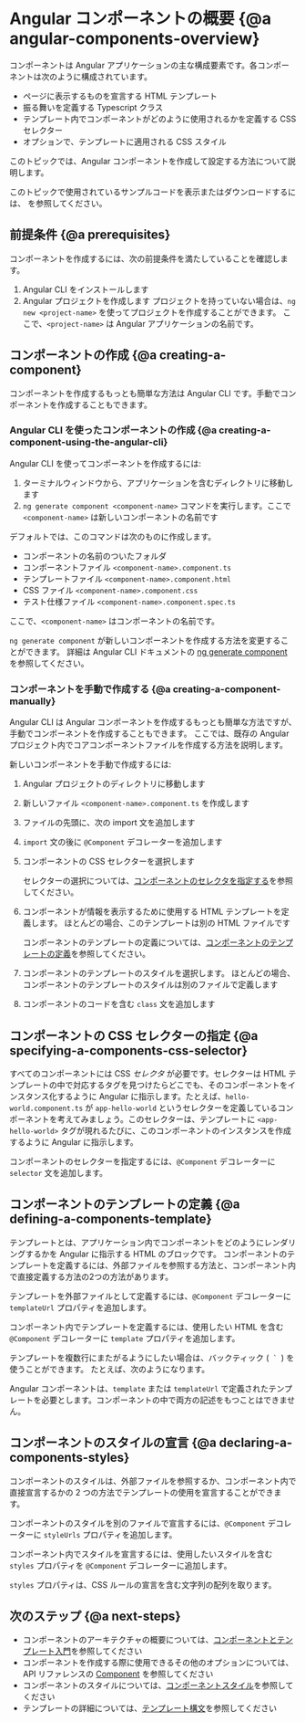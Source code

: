 # Angular コンポーネントの概要 {@a angular-components-overview}

コンポーネントは Angular アプリケーションの主な構成要素です。各コンポーネントは次のように構成されています。

* ページに表示するものを宣言する HTML テンプレート
* 振る舞いを定義する Typescript クラス
* テンプレート内でコンポーネントがどのように使用されるかを定義する CSS セレクター
* オプションで、テンプレートに適用される CSS スタイル

このトピックでは、Angular コンポーネントを作成して設定する方法について説明します。

<div class="alert is-helpful">

このトピックで使用されているサンプルコードを表示またはダウンロードするには、<live-example></live-example> を参照してください。

</div>

## 前提条件 {@a prerequisites}

コンポーネントを作成するには、次の前提条件を満たしていることを確認します。

1. Angular CLI をインストールします
1. Angular プロジェクトを作成します
   プロジェクトを持っていない場合は、`ng new <project-name>` を使ってプロジェクトを作成することができます。
   ここで、`<project-name>` は Angular アプリケーションの名前です。

## コンポーネントの作成 {@a creating-a-component}

コンポーネントを作成するもっとも簡単な方法は Angular CLI です。手動でコンポーネントを作成することもできます。

### Angular CLI を使ったコンポーネントの作成 {@a creating-a-component-using-the-angular-cli}

Angular CLI を使ってコンポーネントを作成するには:

1. ターミナルウィンドウから、アプリケーションを含むディレクトリに移動します
1. `ng generate component <component-name>` コマンドを実行します。ここで `<component-name>` は新しいコンポーネントの名前です

デフォルトでは、このコマンドは次のものに作成します。

* コンポーネントの名前のついたフォルダ
* コンポーネントファイル `<component-name>.component.ts`
* テンプレートファイル `<component-name>.component.html`
* CSS ファイル `<component-name>.component.css`
* テスト仕様ファイル `<component-name>.component.spec.ts`

ここで、`<component-name>` はコンポーネントの名前です。

<div class="alert is-helpful">

`ng generate component` が新しいコンポーネントを作成する方法を変更することができます。
詳細は Angular CLI ドキュメントの [ng generate component](cli/generate#component-command) を参照してください。

</div>

### コンポーネントを手動で作成する {@a creating-a-component-manually}

Angular CLI は Angular コンポーネントを作成するもっとも簡単な方法ですが、手動でコンポーネントを作成することもできます。
ここでは、既存の Angular プロジェクト内でコアコンポーネントファイルを作成する方法を説明します。

新しいコンポーネントを手動で作成するには:

1. Angular プロジェクトのディレクトリに移動します
1. 新しいファイル `<component-name>.component.ts` を作成します
1. ファイルの先頭に、次の import 文を追加します

   <code-example
        path="component-overview/src/app/component-overview/component-overview.component.ts"
        region="import">
   </code-example>

1. `import`  文の後に `@Component` デコレーターを追加します

   <code-example
        path="component-overview/src/app/component-overview/component-overview.component.ts"
        region="decorator-skeleton">
   </code-example>

1. コンポーネントの CSS セレクターを選択します

   <code-example
        path="component-overview/src/app/component-overview/component-overview.component.ts"
        region="selector">
   </code-example>

   セレクターの選択については、[コンポーネントのセレクタを指定する](#specifying-a-components-css-selector)を参照してください。

1. コンポーネントが情報を表示するために使用する HTML テンプレートを定義します。
   ほとんどの場合、このテンプレートは別の HTML ファイルです

   <code-example
        path="component-overview/src/app/component-overview/component-overview.component.ts"
        region="templateUrl">
   </code-example>

   コンポーネントのテンプレートの定義については、[コンポーネントのテンプレートの定義](#defining-a-components-template)を参照してください。

1. コンポーネントのテンプレートのスタイルを選択します。
   ほとんどの場合、コンポーネントのテンプレートのスタイルは別のファイルで定義します

   <code-example
        path="component-overview/src/app/component-overview/component-overview.component.ts"
        region="decorator">
   </code-example>

1. コンポーネントのコードを含む `class` 文を追加します

   <code-example
        path="component-overview/src/app/component-overview/component-overview.component.ts"
        region="class">
   </code-example>

## コンポーネントの CSS セレクターの指定 {@a specifying-a-components-css-selector}

すべてのコンポーネントには CSS _セレクタ_ が必要です。セレクターは HTML テンプレートの中で対応するタグを見つけたらどこでも、そのコンポーネントをインスタンス化するように Angular に指示します。たとえば、`hello-world.component.ts` が `app-hello-world` というセレクターを定義しているコンポーネントを考えてみましょう。このセレクターは、テンプレートに `<app-hello-world>` タグが現れるたびに、このコンポーネントのインスタンスを作成するように Angular に指示します。

コンポーネントのセレクターを指定するには、`@Component` デコレーターに `selector` 文を追加します。

<code-example
    path="component-overview/src/app/component-overview/component-overview.component.ts"
    region="selector">
</code-example>

## コンポーネントのテンプレートの定義 {@a defining-a-components-template}

テンプレートとは、アプリケーション内でコンポーネントをどのようにレンダリングするかを Angular に指示する HTML のブロックです。
コンポーネントのテンプレートを定義するには、外部ファイルを参照する方法と、コンポーネント内で直接定義する方法の2つの方法があります。

テンプレートを外部ファイルとして定義するには、`@Component` デコレーターに `templateUrl` プロパティを追加します。

<code-example
    path="component-overview/src/app/component-overview/component-overview.component.ts"
    region="templateUrl">
</code-example>

コンポーネント内でテンプレートを定義するには、使用したい HTML を含む `@Component` デコレーターに `template` プロパティを追加します。

<code-example
    path="component-overview/src/app/component-overview/component-overview.component.1.ts"
    region="template">
</code-example>

テンプレートを複数行にまたがるようにしたい場合は、バックティック (<code> ` </code>) を使うことができます。
たとえば、次のようになります。

<code-example
    path="component-overview/src/app/component-overview/component-overview.component.2.ts"
    region="templatebacktick">
</code-example>

<div class="alert is-helpful">

Angular コンポーネントは、`template` または `templateUrl` で定義されたテンプレートを必要とします。コンポーネントの中で両方の記述をもつことはできません。

</div>

## コンポーネントのスタイルの宣言 {@a declaring-a-components-styles}

コンポーネントのスタイルは、外部ファイルを参照するか、コンポーネント内で直接宣言するかの 2 つの方法でテンプレートの使用を宣言することができます。

コンポーネントのスタイルを別のファイルで宣言するには、`@Component` デコレーターに `styleUrls` プロパティを追加します。

<code-example
    path="component-overview/src/app/component-overview/component-overview.component.ts"
    region="decorator">
</code-example>

コンポーネント内でスタイルを宣言するには、使用したいスタイルを含む `styles` プロパティを `@Component` デコレーターに追加します。

<code-example
    path="component-overview/src/app/component-overview/component-overview.component.3.ts"
    region="styles">
</code-example>

`styles` プロパティは、CSS ルールの宣言を含む文字列の配列を取ります。


## 次のステップ {@a next-steps}

* コンポーネントのアーキテクチャの概要については、[コンポーネントとテンプレート入門](guide/architecture-components)を参照してください
* コンポーネントを作成する際に使用できるその他のオプションについては、API リファレンスの [Component](api/core/Component) を参照してください
* コンポーネントのスタイルについては、[コンポーネントスタイル](guide/component-styles)を参照してください
* テンプレートの詳細については、[テンプレート構文](guide/template-syntax)を参照してください

